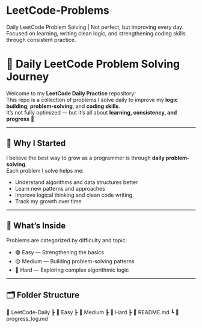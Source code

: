 # LeetCode-Problems
Daily LeetCode Problem Solving | Not perfect, but improving every day. Focused on learning, writing clean logic, and strengthening coding skills through consistent practice.

# 🚀 Daily LeetCode Problem Solving Journey

Welcome to my **LeetCode Daily Practice** repository!  
This repo is a collection of problems I solve daily to improve my **logic building**, **problem-solving**, and **coding skills**.  
It’s not fully optimized — but it’s all about **learning, consistency, and progress** 💪  

---

## 🌟 Why I Started
I believe the best way to grow as a programmer is through **daily problem-solving**.  
Each problem I solve helps me:
- Understand algorithms and data structures better  
- Learn new patterns and approaches  
- Improve logical thinking and clean code writing  
- Track my growth over time  

---

## 🧩 What’s Inside
Problems are categorized by difficulty and topic:
- 🟢 Easy — Strengthening the basics  
- 🟡 Medium — Building problem-solving patterns  
- 🔴 Hard — Exploring complex algorithmic logic  

---

## 🗂️ Folder Structure
📂 LeetCode-Daily
┣ 📂 Easy
┣ 📂 Medium
┣ 📂 Hard
┣ 📜 README.md
┗ 📜 progress_log.md
